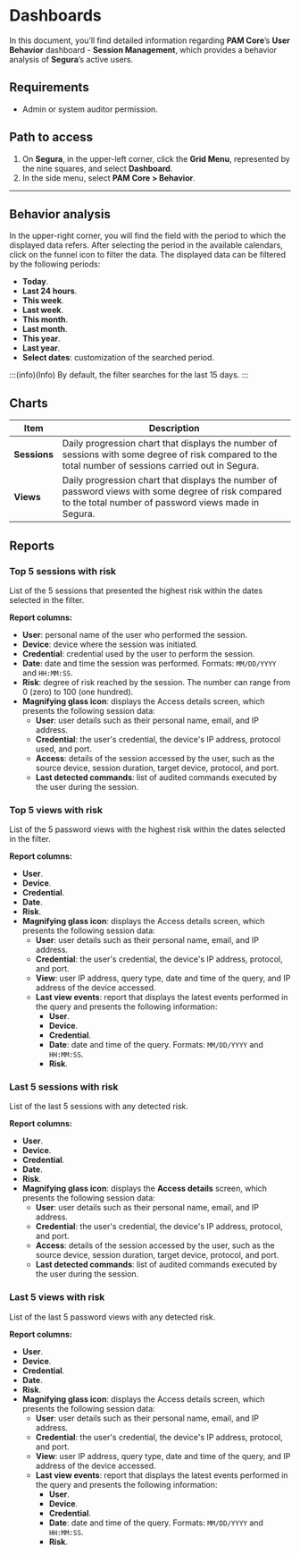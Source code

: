 # Dashboards

In this document, you’ll find detailed information regarding **PAM Core**’s **User Behavior** dashboard - **Session Management**, which provides a behavior analysis of **Segura**’s active users.

## Requirements

- Admin or system auditor permission.

## Path to access

1. On **Segura**, in the upper-left corner, click the **Grid Menu**, represented by the nine squares, and select **Dashboard**.
2. In the side menu, select **PAM Core > Behavior**.

***

## Behavior analysis

In the upper-right corner, you will find the field with the period to which the displayed data refers. After selecting the period in the available calendars, click on the funnel icon to filter the data. The displayed data can be filtered by the following periods:

- **Today**.
- **Last 24 hours**.
- **This week**.
- **Last week**.
- **This month**.
- **Last month**.
- **This year**.
- **Last year**.
- **Select dates**: customization of the searched period.

:::(info)(Info)
By default, the filter searches for the last 15 days.
:::

## Charts

| Item | Description |
| --- | --- |
| **Sessions** | Daily progression chart that displays the number of sessions with some degree of risk compared to the total number of sessions carried out in Segura. |
| **Views** | Daily progression chart that displays the number of password views with some degree of risk compared to the total number of password views made in Segura. |

## Reports

### Top 5 sessions with risk

List of the 5 sessions that presented the highest risk within the dates selected in the filter.

**Report columns:**

- **User**: personal name of the user who performed the session.
- **Device**: device where the session was initiated.
- **Credential**: credential used by the user to perform the session.
- **Date**: date and time the session was performed. Formats: `MM/DD/YYYY` and `HH:MM:SS`.
- **Risk**: degree of risk reached by the session. The number can range from 0 (zero) to 100 (one hundred).
- **Magnifying glass icon**: displays the Access details screen, which presents the following session data:
  - **User**: user details such as their personal name, email, and IP address.
  - **Credential**: the user's credential, the device's IP address, protocol used, and port.
  - **Access**: details of the session accessed by the user, such as the source device, session duration, target device, protocol, and port.
  - **Last detected commands**: list of audited commands executed by the user during the session.

### Top 5 views with risk

List of the 5 password views with the highest risk within the dates selected in the filter.

**Report columns:**

- **User**.
- **Device**.
- **Credential**.
- **Date**.
- **Risk**.
- **Magnifying glass icon**: displays the Access details screen, which presents the following session data:
  - **User**: user details such as their personal name, email, and IP address.
  - **Credential**: the user's credential, the device's IP address, protocol, and port.
  - **View**: user IP address, query type, date and time of the query, and IP address of the device accessed.
  - **Last view events**: report that displays the latest events performed in the query and presents the following information:
    - **User**.
    - **Device**.
    - **Credential**.
    - **Date**: date and time of the query. Formats: `MM/DD/YYYY` and `HH:MM:SS`.
    - **Risk**.

### Last 5 sessions with risk

List of the last 5 sessions with any detected risk.

**Report columns:**

- **User**.
- **Device**.
- **Credential**.
- **Date**.
- **Risk**.
- **Magnifying glass icon**: displays the **Access details** screen, which presents the following session data:
  - **User**: user details such as their personal name, email, and IP address.
  - **Credential**: the user's credential, the device's IP address, protocol, and port.
  - **Access**: details of the session accessed by the user, such as the source device, session duration, target device, protocol, and port.
  - **Last detected commands**: list of audited commands executed by the user during the session.

### Last 5 views with risk

List of the last 5 password views with any detected risk.

**Report columns:**

- **User**.
- **Device**.
- **Credential**.
- **Date**.
- **Risk**.
- **Magnifying glass icon**: displays the Access details screen, which presents the following session data:
  - **User**: user details such as their personal name, email, and IP address.
  - **Credential**: the user's credential, the device's IP address, protocol, and port.
  - **View**: user IP address, query type, date and time of the query, and IP address of the device accessed.
  - **Last view events**: report that displays the latest events performed in the query and presents the following information:
    - **User**.
    - **Device**.
    - **Credential**.
    - **Date**: date and time of the query. Formats: `MM/DD/YYYY` and `HH:MM:SS`.
    - **Risk**.
